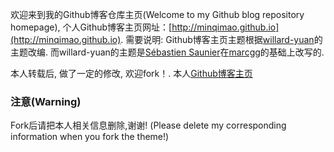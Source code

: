 欢迎来到我的Github博客仓库主页(Welcome to my Github blog repository homepage), 个人Github博客主页网址：[http://minqimao.github.io](http://minqimao.github.io). 需要说明: Github博客主页主题根据[willard-yuan](http://yongyuan.name/blog/)的主题改编. 而willard-yuan的主题是[Sébastien Saunier](https://raw.github.com/ssaunier/ssaunier.github.io/)在[marcgg](http://marcgg.com/)的基础上改写的. 

本人转载后, 做了一定的修改, 欢迎fork！. 本人[Github博客主页](http://minqimao.github.io)

### 注意(Warning)

Fork后请把本人相关信息删除,谢谢! (Please delete my corresponding information when you fork the theme!)
